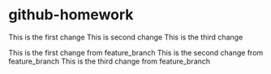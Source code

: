 # github-homework
This is the first change
This is second change
This is the third change

This is the first change from feature_branch
This is the second change from feature_branch
This is the third change from feature_branch